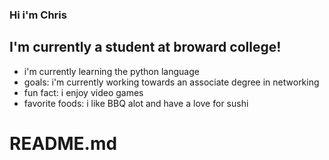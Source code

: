 ### Hi i'm Chris

## I'm currently a student at broward college!
- i'm currently learning the python language
- goals: i'm currently working towards an associate degree in networking
- fun fact: i enjoy video games
- favorite foods: i like BBQ alot and have a love for sushi

# README.md
